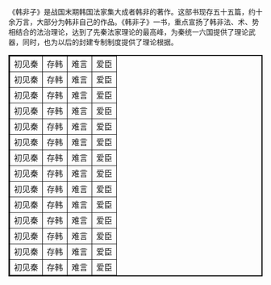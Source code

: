 《韩非子》是战国末期韩国法家集大成者韩非的著作。这部书现存五十五篇，约十余万言，大部分为韩非自己的作品。《韩非子》一书，重点宣扬了韩非法、术、势相结合的法治理论，达到了先秦法家理论的最高峰，为秦统一六国提供了理论武器，同时，也为以后的封建专制制度提供了理论根据。  
<table border="2" bordercolor="black" cellspacing="0" cellpadding="5"> 
<tr><td>初见秦</td><td>存韩</td><td>难言</td><td>爱臣</td></tr>
<tr><td>初见秦</td><td>存韩</td><td>难言</td><td>爱臣</td></tr>
<tr><td>初见秦</td><td>存韩</td><td>难言</td><td>爱臣</td></tr>
<tr><td>初见秦</td><td>存韩</td><td>难言</td><td>爱臣</td></tr>
<tr><td>初见秦</td><td>存韩</td><td>难言</td><td>爱臣</td></tr>
<tr><td>初见秦</td><td>存韩</td><td>难言</td><td>爱臣</td></tr>
<tr><td>初见秦</td><td>存韩</td><td>难言</td><td>爱臣</td></tr>
<tr><td>初见秦</td><td>存韩</td><td>难言</td><td>爱臣</td></tr>
<tr><td>初见秦</td><td>存韩</td><td>难言</td><td>爱臣</td></tr>
<tr><td>初见秦</td><td>存韩</td><td>难言</td><td>爱臣</td></tr>
<tr><td>初见秦</td><td>存韩</td><td>难言</td><td>爱臣</td></tr>
<tr><td>初见秦</td><td>存韩</td><td>难言</td><td>爱臣</td></tr>
<tr><td>初见秦</td><td>存韩</td><td>难言</td><td>爱臣</td></tr>
<tr><td>初见秦</td><td>存韩</td><td>难言</td><td>爱臣</td></tr>
</table>
